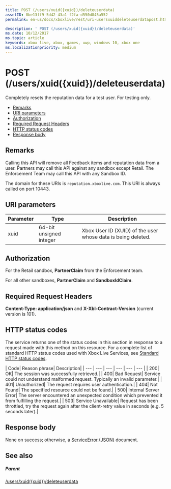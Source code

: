 ```yaml
---
title: POST (/users/xuid({xuid})/deleteuserdata)
assetID: 8be13ff9-5d42-43a1-f2fa-d550d845a552
permalink: en-us/docs/xboxlive/rest/uri-usersxuiddeleteuserdatapost.html

description: ' POST (/users/xuid({xuid})/deleteuserdata)'
ms.date: 10/12/2017
ms.topic: article
keywords: xbox live, xbox, games, uwp, windows 10, xbox one
ms.localizationpriority: medium
---
```

# POST (/users/xuid({xuid})/deleteuserdata)
Completely resets the reputation data for a test user. For testing only.

  * [Remarks](#ID4EQ)
  * [URI parameters](#ID4E5)
  * [Authorization](#ID4EJB)
  * [Required Request Headers](#ID4E3B)
  * [HTTP status codes](#ID4EHC)
  * [Response body](#ID4EJF)

<a id="ID4EQ"></a>


## Remarks

Calling this API will remove all Feedback items and reputation data from a user. Partners may call this API against any sandbox except Retail. The Enforcement Team may call this API with any Sandbox ID.

The domain for these URIs is `reputation.xboxlive.com`. This URI is always called on port 10443.

<a id="ID4E5"></a>


## URI parameters

| Parameter| Type| Description|
| --- | --- | --- |
| xuid| 64-bit unsigned integer| Xbox User ID (XUID) of the user whose data is being deleted.|

<a id="ID4EJB"></a>


## Authorization

For the Retail sandbox, **PartnerClaim** from the Enforcement team.

For all other sandboxes, **PartnerClaim** and **SandboxIdClaim**.

<a id="ID4E3B"></a>


## Required Request Headers

**Content-Type: application/json** and **X-Xbl-Contract-Version** (current version is 101).

<a id="ID4EHC"></a>


## HTTP status codes

The service returns one of the status codes in this section in response to a request made with this method on this resource. For a complete list of standard HTTP status codes used with Xbox Live Services, see [Standard HTTP status codes](../../additional/httpstatuscodes.md).

| Code| Reason phrase| Description|
| --- | --- | --- | --- | --- | --- |
| 200| OK| The session was successfully retrieved.|
| 400| Bad Request| Service could not understand malformed request. Typically an invalid parameter.|
| 401| Unauthorized| The request requires user authentication.|
| 404| Not Found| The specified resource could not be found.|
| 500| Internal Server Error| The server encountered an unexpected condition which prevented it from fulfilling the request.|
| 503| Service Unavailable| Request has been throttled, try the request again after the client-retry value in seconds (e.g. 5 seconds later).|

<a id="ID4EJF"></a>


## Response body

None on success; otherwise, a [ServiceError (JSON)](../../json/json-serviceerror.md) document.

<a id="ID4EWF"></a>


## See also

<a id="ID4EYF"></a>


##### Parent

[/users/xuid({xuid})/deleteuserdata](uri-usersxuiddeleteuserdata.md)
